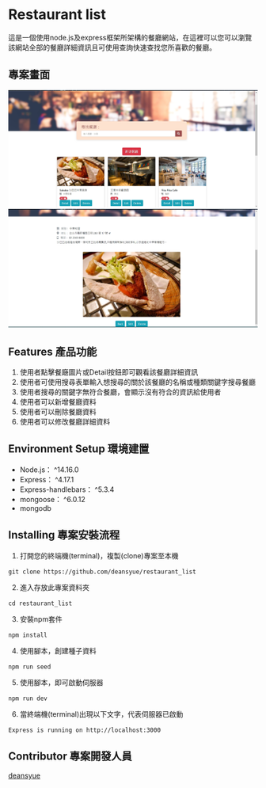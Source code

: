 # Restaurant list
這是一個使用node.js及express框架所架構的餐廳網站，在這裡可以您可以瀏覽該網站全部的餐廳詳細資訊且可使用查詢快速查找您所喜歡的餐廳。

## 專案畫面
![img](/public/img/index_page.jpg)
![img](/public/img/show_page.jpg)

## Features 產品功能

1. 使用者點擊餐廰圖片或Detail按鈕即可觀看該餐廳詳細資訊
2. 使用者可使用搜尋表單輸入想搜尋的關於該餐廳的名稱或種類關鍵字搜尋餐廳
3. 使用者搜尋的關鍵字無符合餐廳，會顯示沒有符合的資訊給使用者
4. 使用者可以新增餐廳資料
5. 使用者可以刪除餐廳資料
6. 使用者可以修改餐廳詳細資料

## Environment Setup 環境建置
* Node.js： ^14.16.0
* Express： ^4.17.1
* Express-handlebars： ^5.3.4
* mongoose： ^6.0.12
* mongodb

## Installing 專案安裝流程
1. 打開您的終端機(terminal)，複製(clone)專案至本機
```
git clone https://github.com/deansyue/restaurant_list
```

2. 進入存放此專案資料夾
```
cd restaurant_list
```

3. 安裝npm套件
```
npm install
```

4. 使用腳本，創建種子資料
```
npm run seed
```

5. 使用腳本，即可啟動伺服器
```
npm run dev
```

6. 當終端機(terminal)出現以下文字，代表伺服器已啟動
```
Express is running on http://localhost:3000
```

## Contributor 專案開發人員
[deansyue](https://github.com/deansyue)
